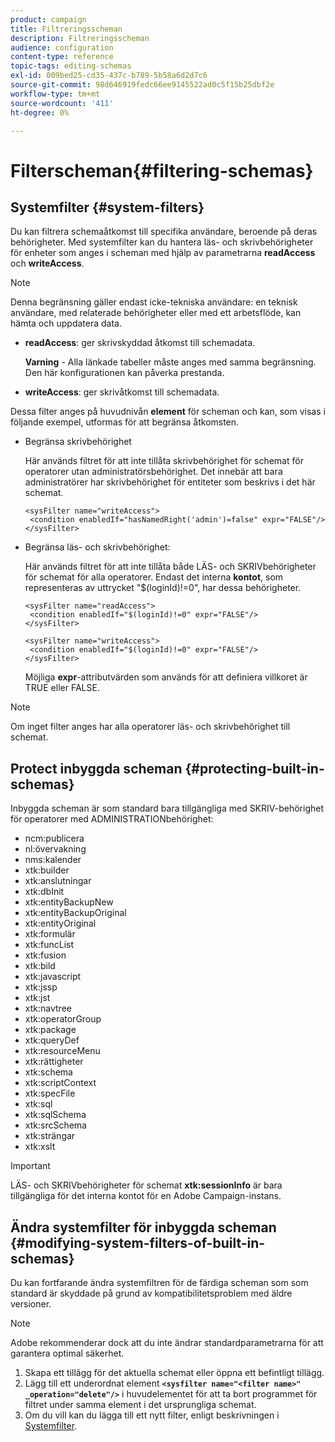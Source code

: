 ```yaml
---
product: campaign
title: Filtreringsscheman
description: Filtreringsscheman
audience: configuration
content-type: reference
topic-tags: editing-schemas
exl-id: 009bed25-cd35-437c-b789-5b58a6d2d7c6
source-git-commit: 98d646919fedc66ee9145522ad0c5f15b25dbf2e
workflow-type: tm+mt
source-wordcount: '411'
ht-degree: 0%

---
```


# Filterscheman{#filtering-schemas}

## Systemfilter {#system-filters}

Du kan filtrera schemaåtkomst till specifika användare, beroende på deras behörigheter. Med systemfilter kan du hantera läs- och skrivbehörigheter för enheter som anges i scheman med hjälp av parametrarna **readAccess** och **writeAccess**.

>[!NOTE]
>
>Denna begränsning gäller endast icke-tekniska användare: en teknisk användare, med relaterade behörigheter eller med ett arbetsflöde, kan hämta och uppdatera data.

* **readAccess**: ger skrivskyddad åtkomst till schemadata.

   **Varning**  - Alla länkade tabeller måste anges med samma begränsning. Den här konfigurationen kan påverka prestanda.

* **writeAccess**: ger skrivåtkomst till schemadata.

Dessa filter anges på huvudnivån **element** för scheman och kan, som visas i följande exempel, utformas för att begränsa åtkomsten.

* Begränsa skrivbehörighet

   Här används filtret för att inte tillåta skrivbehörighet för schemat för operatorer utan administratörsbehörighet. Det innebär att bara administratörer har skrivbehörighet för entiteter som beskrivs i det här schemat.

   ```
   <sysFilter name="writeAccess">      
    <condition enabledIf="hasNamedRight('admin')=false" expr="FALSE"/>    
   </sysFilter>
   ```

* Begränsa läs- och skrivbehörighet:

   Här används filtret för att inte tillåta både LÄS- och SKRIVbehörigheter för schemat för alla operatorer. Endast det interna **kontot**, som representeras av uttrycket &quot;$(loginId)!=0&quot;, har dessa behörigheter.

   ```
   <sysFilter name="readAccess"> 
    <condition enabledIf="$(loginId)!=0" expr="FALSE"/>
   </sysFilter>
   
   <sysFilter name="writeAccess">  
    <condition enabledIf="$(loginId)!=0" expr="FALSE"/>
   </sysFilter>
   ```

   Möjliga **expr**-attributvärden som används för att definiera villkoret är TRUE eller FALSE.

>[!NOTE]
>
>Om inget filter anges har alla operatorer läs- och skrivbehörighet till schemat.

## Protect inbyggda scheman {#protecting-built-in-schemas}

Inbyggda scheman är som standard bara tillgängliga med SKRIV-behörighet för operatorer med ADMINISTRATIONbehörighet:

* ncm:publicera
* nl:övervakning
* nms:kalender
* xtk:builder
* xtk:anslutningar
* xtk:dbInit
* xtk:entityBackupNew
* xtk:entityBackupOriginal
* xtk:entityOriginal
* xtk:formulär
* xtk:funcList
* xtk:fusion
* xtk:bild
* xtk:javascript
* xtk:jssp
* xtk:jst
* xtk:navtree
* xtk:operatorGroup
* xtk:package
* xtk:queryDef
* xtk:resourceMenu
* xtk:rättigheter
* xtk:schema
* xtk:scriptContext
* xtk:specFile
* xtk:sql
* xtk:sqlSchema
* xtk:srcSchema
* xtk:strängar
* xtk:xslt

>[!IMPORTANT]
>
>LÄS- och SKRIVbehörigheter för schemat **xtk:sessionInfo** är bara tillgängliga för det interna kontot för en Adobe Campaign-instans.

## Ändra systemfilter för inbyggda scheman {#modifying-system-filters-of-built-in-schemas}

Du kan fortfarande ändra systemfiltren för de färdiga scheman som som standard är skyddade på grund av kompatibilitetsproblem med äldre versioner.

>[!NOTE]
>
>Adobe rekommenderar dock att du inte ändrar standardparametrarna för att garantera optimal säkerhet.

1. Skapa ett tillägg för det aktuella schemat eller öppna ett befintligt tillägg.
1. Lägg till ett underordnat element **`<sysfilter name="<filter name>" _operation="delete"/>`** i huvudelementet för att ta bort programmet för filtret under samma element i det ursprungliga schemat.
1. Om du vill kan du lägga till ett nytt filter, enligt beskrivningen i [Systemfilter](#system-filters).
